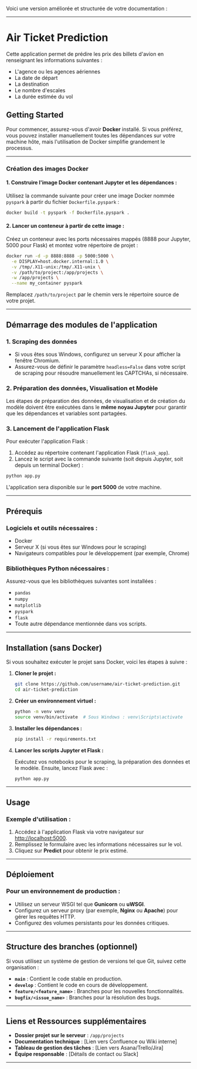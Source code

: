Voici une version améliorée et structurée de votre documentation :

---

# Air Ticket Prediction

Cette application permet de prédire les prix des billets d'avion en renseignant les informations suivantes :

- L'agence ou les agences aériennes
- La date de départ
- La destination
- Le nombre d'escales
- La durée estimée du vol

## Getting Started

Pour commencer, assurez-vous d'avoir **Docker** installé. Si vous préférez, vous pouvez installer manuellement toutes les dépendances sur votre machine hôte, mais l'utilisation de Docker simplifie grandement le processus.

---

### Création des images Docker

#### 1. Construire l'image Docker contenant Jupyter et les dépendances :

Utilisez la commande suivante pour créer une image Docker nommée `pyspark` à partir du fichier `Dockerfile.pyspark` :

```bash
docker build -t pyspark -f Dockerfile.pyspark .
```

#### 2. Lancer un conteneur à partir de cette image :

Créez un conteneur avec les ports nécessaires mappés (8888 pour Jupyter, 5000 pour Flask) et montez votre répertoire de projet :

```bash
docker run -d -p 8888:8888 -p 5000:5000 \
  -e DISPLAY=host.docker.internal:1.0 \
  -v /tmp/.X11-unix:/tmp/.X11-unix \
  -v /path/to/project:/app/projects \
  -w /app/projects \
  --name my_container pyspark
```

Remplacez `/path/to/project` par le chemin vers le répertoire source de votre projet.

---

## Démarrage des modules de l'application

### 1. Scraping des données

- Si vous êtes sous Windows, configurez un serveur X pour afficher la fenêtre Chromium.
- Assurez-vous de définir le paramètre `headless=False` dans votre script de scraping pour résoudre manuellement les CAPTCHAs, si nécessaire.

### 2. Préparation des données, Visualisation et Modèle

Les étapes de préparation des données, de visualisation et de création du modèle doivent être exécutées dans le **même noyau Jupyter** pour garantir que les dépendances et variables sont partagées.

### 3. Lancement de l'application Flask

Pour exécuter l'application Flask :

1. Accédez au répertoire contenant l'application Flask (`flask_app`).
2. Lancez le script avec la commande suivante (soit depuis Jupyter, soit depuis un terminal Docker) :

```bash
python app.py
```

L'application sera disponible sur le **port 5000** de votre machine.

---

## Prérequis

### Logiciels et outils nécessaires :

- Docker
- Serveur X (si vous êtes sur Windows pour le scraping)
- Navigateurs compatibles pour le développement (par exemple, Chrome)

### Bibliothèques Python nécessaires :

Assurez-vous que les bibliothèques suivantes sont installées :

- `pandas`
- `numpy`
- `matplotlib`
- `pyspark`
- `flask`
- Toute autre dépendance mentionnée dans vos scripts.

---

## Installation (sans Docker)

Si vous souhaitez exécuter le projet sans Docker, voici les étapes à suivre :

1. **Cloner le projet :**

   ```bash
   git clone https://github.com/username/air-ticket-prediction.git
   cd air-ticket-prediction
   ```

2. **Créer un environnement virtuel :**

   ```bash
   python -m venv venv
   source venv/bin/activate  # Sous Windows : venv\Scripts\activate
   ```

3. **Installer les dépendances :**

   ```bash
   pip install -r requirements.txt
   ```

4. **Lancer les scripts Jupyter et Flask :**

   Exécutez vos notebooks pour le scraping, la préparation des données et le modèle. Ensuite, lancez Flask avec :

   ```bash
   python app.py
   ```

---

## Usage

### Exemple d'utilisation :

1. Accédez à l'application Flask via votre navigateur sur [http://localhost:5000](http://localhost:5000).
2. Remplissez le formulaire avec les informations nécessaires sur le vol.
3. Cliquez sur **Predict** pour obtenir le prix estimé.

---

## Déploiement

### Pour un environnement de production :

- Utilisez un serveur WSGI tel que **Gunicorn** ou **uWSGI**.
- Configurez un serveur proxy (par exemple, **Nginx** ou **Apache**) pour gérer les requêtes HTTP.
- Configurez des volumes persistants pour les données critiques.

---

## Structure des branches (optionnel)

Si vous utilisez un système de gestion de versions tel que Git, suivez cette organisation :

- **`main`** : Contient le code stable en production.
- **`develop`** : Contient le code en cours de développement.
- **`feature/<feature_name>`** : Branches pour les nouvelles fonctionnalités.
- **`bugfix/<issue_name>`** : Branches pour la résolution des bugs.

---

## Liens et Ressources supplémentaires

- **Dossier projet sur le serveur** : `/app/projects`
- **Documentation technique** : [Lien vers Confluence ou Wiki interne]
- **Tableau de gestion des tâches** : [Lien vers Asana/Trello/Jira]
- **Équipe responsable** : [Détails de contact ou Slack]

---
